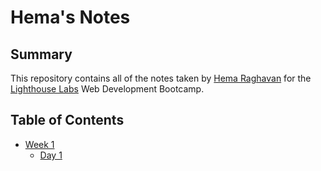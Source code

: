 # Hema's Notes
## Summary 

This repository contains all of the notes taken by [Hema Raghavan](https://github.com/HemaRaghavan) for the [Lighthouse Labs](https://www.lighthouselabs.ca/) Web Development Bootcamp.

## Table of Contents
* [Week 1](/Week_1)
  * [Day 1](/Week_1/Day_1)